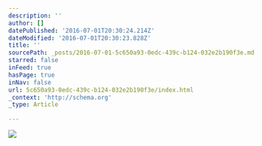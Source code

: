 ```yaml
---
description: ''
author: []
datePublished: '2016-07-01T20:30:24.214Z'
dateModified: '2016-07-01T20:30:23.828Z'
title: ''
sourcePath: _posts/2016-07-01-5c650a93-0edc-439c-b124-032e2b190f3e.md
starred: false
inFeed: true
hasPage: true
inNav: false
url: 5c650a93-0edc-439c-b124-032e2b190f3e/index.html
_context: 'http://schema.org'
_type: Article

---
```

![](https://the-grid-user-content.s3-us-west-2.amazonaws.com/3c11c552-4bb9-4b4e-aeb8-e8be8d5bb922.jpg)